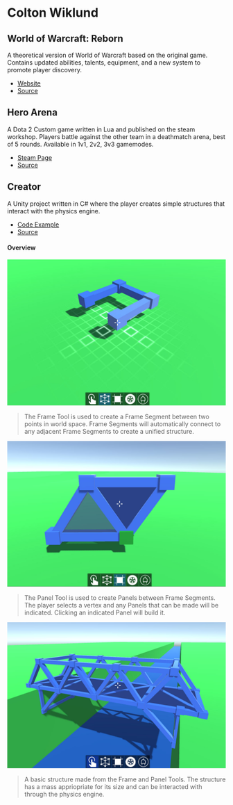 # Colton Wiklund

## World of Warcraft: Reborn
A theoretical version of World of Warcraft based on the original game. Contains updated abilities, talents, equipment, and a new system to promote player discovery.

- [Website](https://www.worldofwarcraftreborn.com)
- [Source](docs/CONTRIBUTING.md)

## Hero Arena
A Dota 2 Custom game written in Lua and published on the steam workshop. Players battle against the other team in a deathmatch arena, best of 5 rounds. Available in 1v1, 2v2, 3v3 gamemodes.

- [Steam Page](https://steamcommunity.com/sharedfiles/filedetails/?id=821151547&searchtext=dota+2+arena+1v1)
- [Source](docs/CONTRIBUTING.md)

## Creator
A Unity project written in C# where the player creates simple structures that interact with the physics engine.

- [Code Example](Creator/Frame/FrameTool.cs.cs)
- [Source](Creator)

#### Overview
![Frame Tool](creator_1.jpg)
> The Frame Tool is used to create a Frame Segment between two points in world space. Frame Segments will automatically connect to any adjacent Frame Segments to create a unified structure.

![Panel Tool](creator_2.jpg)
> The Panel Tool is used to create Panels between Frame Segments. The player selects a vertex and any Panels that can be made will be indicated. Clicking an indicated Panel will build it.

![Structure](creator_3.jpg)
> A basic structure made from the Frame and Panel Tools. The structure has a mass appriopriate for its size and can be interacted with through the physics engine.
